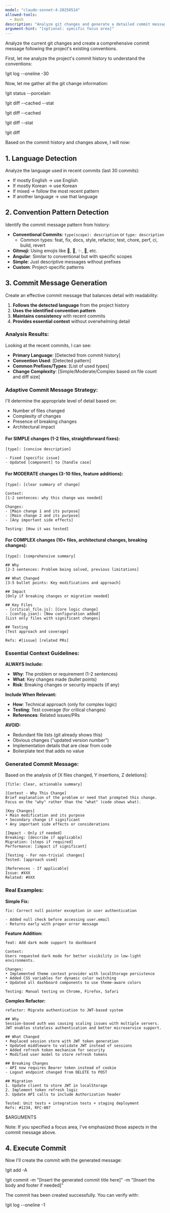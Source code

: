 ```yaml
---
model: "claude-sonnet-4-20250514"
allowed-tools:
  - Bash
description: "Analyze git changes and generate a detailed commit message following project conventions"
argument-hint: "[optional: specific focus area]"
---
```


Analyze the current git changes and create a comprehensive commit message following the project's existing conventions.

First, let me analyze the project's commit history to understand the conventions:

!git log --oneline -30

Now, let me gather all the git change information:

!git status --porcelain

!git diff --cached --stat

!git diff --cached

!git diff --stat

!git diff

Based on the commit history and changes above, I will now:

## 1. Language Detection
Analyze the language used in recent commits (last 30 commits):
- If mostly English → use English
- If mostly Korean → use Korean  
- If mixed → follow the most recent pattern
- If another language → use that language

## 2. Convention Pattern Detection
Identify the commit message pattern from history:
- **Conventional Commits**: `type(scope): description` or `type: description`
  - Common types: feat, fix, docs, style, refactor, test, chore, perf, ci, build, revert
- **Gitmoji**: Using emojis like 🎨, 🐛, ✨, 📝, etc.
- **Angular**: Similar to conventional but with specific scopes
- **Simple**: Just descriptive messages without prefixes
- **Custom**: Project-specific patterns

## 3. Commit Message Generation

Create an effective commit message that balances detail with readability:
1. **Follows the detected language** from the project history
2. **Uses the identified convention pattern**
3. **Maintains consistency** with recent commits
4. **Provides essential context** without overwhelming detail

### Analysis Results:
Looking at the recent commits, I can see:
- **Primary Language**: [Detected from commit history]
- **Convention Used**: [Detected pattern]
- **Common Prefixes/Types**: [List of used types]
- **Change Complexity**: [Simple/Moderate/Complex based on file count and diff size]

### Adaptive Commit Message Strategy:

I'll determine the appropriate level of detail based on:
- Number of files changed
- Complexity of changes
- Presence of breaking changes
- Architectural impact

#### For SIMPLE changes (1-2 files, straightforward fixes):
```
[type]: [concise description]

- Fixed [specific issue]
- Updated [component] to [handle case]
```

#### For MODERATE changes (3-10 files, feature additions):
```
[type]: [clear summary of change]

Context:
[1-2 sentences: why this change was needed]

Changes:
- [Main change 1 and its purpose]
- [Main change 2 and its purpose]
- [Any important side effects]

Testing: [How it was tested]
```

#### For COMPLEX changes (10+ files, architectural changes, breaking changes):
```
[type]: [comprehensive summary]

## Why
[2-3 sentences: Problem being solved, previous limitations]

## What Changed
[3-5 bullet points: Key modifications and approach]

## Impact
[Only if breaking changes or migration needed]

## Key Files
- [critical_file.js]: [Core logic change]
- [config.json]: [New configuration added]
[List only files with significant changes]

## Testing
[Test approach and coverage]

Refs: #[issue] [related PRs]
```

### Essential Context Guidelines:

**ALWAYS Include:**
- **Why**: The problem or requirement (1-2 sentences)
- **What**: Key changes made (bullet points)
- **Risk**: Breaking changes or security impacts (if any)

**Include When Relevant:**
- **How**: Technical approach (only for complex logic)
- **Testing**: Test coverage (for critical changes)
- **References**: Related issues/PRs

**AVOID:**
- Redundant file lists (git already shows this)
- Obvious changes ("updated version number")
- Implementation details that are clear from code
- Boilerplate text that adds no value

### Generated Commit Message:

Based on the analysis of [X files changed, Y insertions, Z deletions]:

```
[Title: Clear, actionable summary]

[Context - Why This Change]
Brief explanation of the problem or need that prompted this change.
Focus on the "why" rather than the "what" (code shows what).

[Key Changes]
• Main modification and its purpose
• Secondary change if significant
• Any important side effects or considerations

[Impact - Only if needed]
Breaking: [describe if applicable]
Migration: [steps if required]
Performance: [impact if significant]

[Testing - For non-trivial changes]
Tested: [approach used]

[References - If applicable]
Issue: #XXX
Related: #XXX
```

### Real Examples:

**Simple Fix:**
```
fix: Correct null pointer exception in user authentication

- Added null check before accessing user.email
- Returns early with proper error message
```

**Feature Addition:**
```
feat: Add dark mode support to dashboard

Context:
Users requested dark mode for better visibility in low-light environments.

Changes:
• Implemented theme context provider with localStorage persistence
• Added CSS variables for dynamic color switching
• Updated all dashboard components to use theme-aware colors

Testing: Manual testing on Chrome, Firefox, Safari
```

**Complex Refactor:**
```
refactor: Migrate authentication to JWT-based system

## Why
Session-based auth was causing scaling issues with multiple servers.
JWT enables stateless authentication and better microservice support.

## What Changed
• Replaced session store with JWT token generation
• Updated middleware to validate JWT instead of sessions
• Added refresh token mechanism for security
• Modified user model to store refresh tokens

## Breaking Changes
- API now requires Bearer token instead of cookie
- Logout endpoint changed from DELETE to POST

## Migration
1. Update client to store JWT in localStorage
2. Implement token refresh logic
3. Update API calls to include Authorization header

Tested: Unit tests + integration tests + staging deployment
Refs: #1234, RFC-007
```

$ARGUMENTS

Note: If you specified a focus area, I've emphasized those aspects in the commit message above.

## 4. Execute Commit

Now I'll create the commit with the generated message:

!git add -A

!git commit -m "[Insert the generated commit title here]" -m "[Insert the body and footer if needed]"

The commit has been created successfully. You can verify with:

!git log --oneline -1